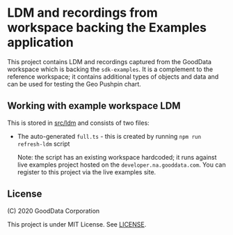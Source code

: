 # LDM and recordings from workspace backing the Examples application

This project contains LDM and recordings captured from the GoodData workspace which is backing the `sdk-examples`. It
is a complement to the reference workspace; it contains additional types of objects and data and can be used for
testing the Geo Pushpin chart.

## Working with example workspace LDM

This is stored in [src/ldm](src/ldm) and consists of two files:

-   The auto-generated `full.ts` - this is created by running `npm run refresh-ldm` script

    Note: the script has an existing workspace hardcoded; it runs against live examples project hosted on the
    `developer.na.gooddata.com`. You can register to this project via the live examples site.

## License

(C) 2020 GoodData Corporation

This project is under MIT License. See [LICENSE](LICENSE).
